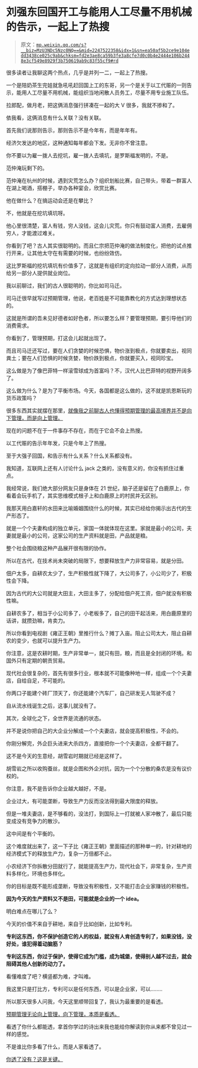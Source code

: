 # 刘强东回国开工与能用人工尽量不用机械的告示，一起上了热搜

> 原文：[`mp.weixin.qq.com/s?__biz=MzU3NDc5Nzc0NQ==&mid=2247522358&idx=1&sn=ea50af5b2ce9e104edd3438ce025c9ab&chksm=fd2e3ae8ca59b3fe3a8cfe7d0c0b4e2444e106b2448e3cf549e8929f3b750619ab9c83f55cf9#rd`](http://mp.weixin.qq.com/s?__biz=MzU3NDc5Nzc0NQ==&mid=2247522358&idx=1&sn=ea50af5b2ce9e104edd3438ce025c9ab&chksm=fd2e3ae8ca59b3fe3a8cfe7d0c0b4e2444e106b2448e3cf549e8929f3b750619ab9c83f55cf9#rd)

很多读者让我聊这两个热点，几乎是并列一二，一起上了热搜。 

一个是陪奶茶生完娃就急吼吼赶回国上工的东哥，另一个是关于以工代赈的一则告示，能用人工尽量不用机械，能组织当地闲散人员务工，尽量不用专业施工队伍。

拉郎配，做月老，把这俩消息强行拼凑在一起的大 V 很多，我就不掺和了。 

依我看，这俩消息有什么关联？没有关联。 

首先我们说那则告示，那则告示不是今年有，而是年年有。

经济欠发达的地区，这种通知每年都会下发。无非你不曾注意。 

你不要以为雇一拨人去挖坑，雇一拨人去填坑，是罗斯福发明的，不是。

范仲淹玩剩下的。

范仲淹在杭州的时候，遇到灾荒怎么办？组织划船比赛，自己带头，带着一群富人在湖上喝酒，搭棚子，举办各种宴会，欣赏比赛。 

他在做什么？在搞运动会还是在攀比？

不，他就是在挖坑填坑呀。 

他心里很清楚，富人有钱，穷人没钱，这会儿灾荒。你只有鼓动富人消费，去雇佣穷人，才能渡过难关。

你看到了吧？古人其实很聪明的。而且仁宗把范仲淹的做法制度化，把他的试点推行开来，让其他太守在有需要的时候，也纷纷效仿。

这比罗斯福的挖坑填坑有价值多了，这就是有组织的定向拉动一部分人消费，从而给另一部分人提供就业岗位。 

我以前聊过，我们的古人很聪明的，你比如司马迁。 

司马迁很早就写过预期管理，他说，老百姓是不可能靠教化的方式达到理想状态的。

这就是所谓的吾未见好德者如好色者，所以要怎么样？要管理预期，要引导他们的消费需求。

你看到了，管理预期，打这会儿起就出现了。 

而且司马迁还写过，要在人们贪婪的时候恐惧，物价涨到极点，你就要卖出，视同粪土；要在人们恐惧的时候贪婪，物价跌到极点，你就要买入，视同珍宝。 

这么做是为了像巴菲特一样滚雪球成为首富吗？不，汉代人比巴菲特的视野开阔多了。

这么做为什么？是为了平衡市场。今天，各国都是这么做的，这不就是凯恩斯玩的货币政策吗？

很多东西其实就摆在那里，[就像我之前聊古人也懂得预期管理的最高境界并不是向下管理，而是向上管理。](http://mp.weixin.qq.com/s?__biz=MzU0MjYwNDU2Mw==&mid=2247509486&idx=1&sn=c1a11d1b76cd63a28b464b45ba86b88e&chksm=fb1ac992cc6d4084a736bc27f878289767545e1f819fff72abd6b6c27a0f9ef2062ae5d7bc76&scene=21#wechat_redirect)

现在的问题不在于一件事存不存在，而在于它会不会上热搜。 

以工代赈的告示年年发，只是今年上了热搜。 

至于大强子回国，和告示有什么关系？什么关系都没有。 

我知道，互联网上还有人讨论什么 jack 之类的，没有意义的，你没有抓住过重点。 

我经常说，我们绝大部分网友只是身体在 21 世纪，脑子还是留在了白鹿原上，你看着会玩手机了，其实思维模式根子上和白鹿原上的村民并无区别。 

我那天用白嘉轩的水田来比喻婚姻围绕什么的时候，其实已经给你揭示出古代的生产形态了。 

就是一个个夫妻构成的独立单元，家国一体就体现在这里。家就是最小的公司，夫妻就是最小的公司，这家公司的生产资料就是田，产品就是粮。

整个社会围绕粮这种产品展开很有限的协作。

所以在古代，在技术尚未突破的局限下，想要释放生产力非常容易，就是分田。 

佃户太多，自耕农太少了，生产积极性就下降了，大公司多了，小公司少了，积极性会下降。

因为古代的大公司就是大田主，大田主多了，分配给佃户死工资，佃户就没有积极性嘛。

自耕农多了，相当于小公司多了，小老板多了，自己的田干起活来，用白鹿原里的话讲，就攒劲嘛，肯卖力。

所以你看到电视剧《雍正王朝》里推行什么？摊丁入亩。阻止公司太大，阻止自耕农的变少，也就可以提升生产力。

你注意，这是农耕时期，生产非常单一，就只有田，粮，而且是全封闭的环境。和国外只有定期的朝贡贸易。 

现代社会很复杂的，首先有很多行业，根本就不可能像种地一样，组成一个个夫妻店，自给自足，不可能的。 

你两口子能建个砖厂顶天了，你还能建个汽车厂，自己研发无人驾驶不成？ 

自从流水线诞生之后，这事儿就没有了。

其次，全球化之下，全世界是流通的状态。 

并不是说你把自己的大企业分解成一个个夫妻店，就会提高积极性，不会的。 

你刚分解完，外企巨头进来大杀四方，直接把你一个个夫妻店，全都干翻了。

这不是今天的生意经，胡雪岩时期就已经是这样了。 

胡雪岩之所以收购蚕丝，就是企图和外企对抗，因为一个个分散的桑农是没有议价权的。 

你注意，我不是告诉你企业越大越好，不是。 

企业过大，有可能垄断，导致生产力反而没法得到最大限度的释放。

但是一堆夫妻店，是不够看的，没法打，到国际上一打就被人家冲散了，最后只能变成没有竞争力的散沙。 

这中间是有个平衡的。 

这个难度就出来了，这一下子比《雍正王朝》里面描述的那种单一的，针对耕地的经济模式下的释放生产力，复杂一万倍都不止。 

小农经济下你拆散分田就行了，就能提高生产力，现代社会下，非常复杂，生产资料多样化，环境也多样化。 

你的目标是既不能形成垄断，导致没有积极性，又不能打击企业家赚钱的积极性。 

**因为今天的生产资料又不是田，可能就是企业的一个 idea。**

明白难点在哪儿了么？ 

今天的价值不来自于耕地，来自于比如创新，比如专利。 

**专利这东西，你不保护创造它的人的权益，就没有人肯创造专利了，如果没钱，没好处，谁犯得着动脑筋？** 

**专利这东西，你过于保护，使得它成为门槛，成为城堡，使得别人越不过去，就会阻碍其他人创新的动力了。**

看懂难度了吧？横竖都为难，才叫难。 

我这里只是打比方，专利可以是任何东西，可以是企业家，可以........ 

所以那天很多人问我，今天这里顺带回复了，我认为最重要的是看透。

[预期管理无论向上管理，向下管理，本质是看透。](http://mp.weixin.qq.com/s?__biz=MzU0MjYwNDU2Mw==&mid=2247509486&idx=1&sn=c1a11d1b76cd63a28b464b45ba86b88e&chksm=fb1ac992cc6d4084a736bc27f878289767545e1f819fff72abd6b6c27a0f9ef2062ae5d7bc76&scene=21#wechat_redirect) 

看透了你什么都能透，拿首你学过的诗出来我也能给你解读到你从来都不曾见过一样的感觉。

不是谁比你多看了什么，而是人家看透了。 

[你透了没有？这是关键。](http://mp.weixin.qq.com/s?__biz=MzU0MjYwNDU2Mw==&mid=2247509486&idx=1&sn=c1a11d1b76cd63a28b464b45ba86b88e&chksm=fb1ac992cc6d4084a736bc27f878289767545e1f819fff72abd6b6c27a0f9ef2062ae5d7bc76&scene=21#wechat_redirect)
